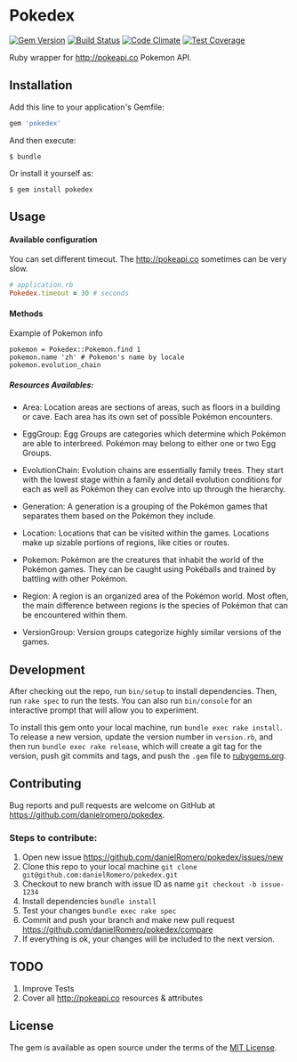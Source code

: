 # Pokedex
[![Gem Version](https://badge.fury.io/rb/pokedex.svg)](https://badge.fury.io/rb/pokedex)
[![Build Status](https://travis-ci.org/danielRomero/pokedex.svg?branch=master)](https://travis-ci.org/danielRomero/pokedex)
[![Code Climate](https://codeclimate.com/github/danielRomero/pokedex/badges/gpa.svg)](https://codeclimate.com/github/danielRomero/pokedex)
[![Test Coverage](https://codeclimate.com/github/danielRomero/pokedex/badges/coverage.svg)](https://codeclimate.com/github/danielRomero/pokedex/coverage)

Ruby wrapper for http://pokeapi.co Pokemon API.

## Installation

Add this line to your application's Gemfile:

```ruby
gem 'pokedex'
```

And then execute:

    $ bundle

Or install it yourself as:

    $ gem install pokedex

## Usage

#### Available configuration
You can set different timeout. The http://pokeapi.co sometimes can be very slow.
  ```ruby
  # application.rb
  Pokedex.timeout = 30 # seconds
  ```
#### Methods
Example of Pokemon info
```
pokemon = Pokedex::Pokemon.find 1
pokemon.name 'zh' # Pokemon's name by locale
pokemon.evolution_chain

```
##### Resources Availables:
  - Area: Location areas are sections of areas, such as floors in a building or cave. Each area has its own set of possible Pokémon encounters.

  - EggGroup: Egg Groups are categories which determine which Pokémon are able to interbreed. Pokémon may belong to either one or two Egg Groups.

  - EvolutionChain: Evolution chains are essentially family trees. They start with the lowest stage within a family and detail evolution conditions for each as well as Pokémon they can evolve into up through the hierarchy.

  - Generation: A generation is a grouping of the Pokémon games that separates them based on the Pokémon they include.

  - Location: Locations that can be visited within the games. Locations make up sizable portions of regions, like cities or routes.

  - Pokemon: Pokémon are the creatures that inhabit the world of the Pokémon games. They can be caught using Pokéballs and trained by battling with other Pokémon.

  - Region: A region is an organized area of the Pokémon world. Most often, the main difference between regions is the species of Pokémon that can be encountered within them.

  - VersionGroup: Version groups categorize highly similar versions of the games.

## Development

After checking out the repo, run `bin/setup` to install dependencies. Then, run `rake spec` to run the tests. You can also run `bin/console` for an interactive prompt that will allow you to experiment.

To install this gem onto your local machine, run `bundle exec rake install`. To release a new version, update the version number in `version.rb`, and then run `bundle exec rake release`, which will create a git tag for the version, push git commits and tags, and push the `.gem` file to [rubygems.org](https://rubygems.org).

## Contributing

Bug reports and pull requests are welcome on GitHub at https://github.com/danielromero/pokedex.

### Steps to contribute:
  1. Open new issue https://github.com/danielRomero/pokedex/issues/new
  2. Clone this repo to your local machine `git clone git@github.com:danielRomero/pokedex.git`
  3. Checkout to new branch with issue ID as name `git checkout -b issue-1234`
  4. Install dependencies `bundle install`
  5. Test your changes `bundle exec rake spec`
  6. Commit and push your branch and make new pull request https://github.com/danielRomero/pokedex/compare
  7. If everything is ok, your changes will be included to the next version.

## TODO

1. Improve Tests
2. Cover all http://pokeapi.co resources & attributes

## License

The gem is available as open source under the terms of the [MIT License](http://opensource.org/licenses/MIT).
